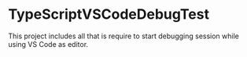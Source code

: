 # TypeScriptVSCodeDebugTest
This project includes all that is require to start debugging session while using VS Code as editor.
